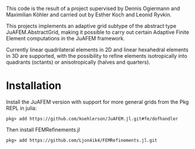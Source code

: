  
This code is the result of a project supervised by Dennis Ogiermann and Maximilian Köhler and carried out by Esther Koch and Leonid Ryvkin. 


This projects implements an adaptive grid subtype of the abstract type JuAFEM.AbstractGrid, making it possible to carry out certain Adaptive Finite Element computations in the JuAFEM framework.

Currently linear quadrilateral elements in 2D and linear hexahedral elements in 3D are supported, with the possibility to refine elements isotropically into quadrants (octants) or anisotropically (halves and quarters).

# Installation

Install the JuAFEM version with support for more general grids from the Pkg REPL in julia:
```
pkg> add https://github.com/koehlerson/JuAFEM.jl.git#fe/dofhandler
```

Then install FEMRefinements.jl

```
pkg> add https://github.com/Ljon4ik4/FEMRefinements.jl.git
```
